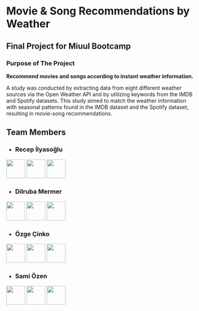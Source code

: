 # Movie & Song Recommendations by Weather
## Final Project for Miuul Bootcamp

### Purpose of The Project 
**Recommend movies and songs according to instant weather information.**

A study was conducted by extracting data from eight different weather sources via the Open Weather API and by utilizing keywords from the IMDB and Spotify datasets. This study aimed to match the weather information with seasonal patterns found in the IMDB dataset and the Spotify dataset, resulting in movie-song recommendations.

## Team Members
- ### Recep İlyasoğlu
<img src="https://github.com/recepilyasoglu/FinalProjectforMiuulBootcamp/assets/58422765/43dde72c-3736-4e91-949f-a6f78af3b9ce" width="50px;"/>
<img src="https://github.com/recepilyasoglu/FinalProjectforMiuulBootcamp/assets/58422765/7b7ef15a-dba2-4545-8fce-ad0ef50d1029" width="50px;"/>
<img src="https://github.com/recepilyasoglu/FinalProjectforMiuulBootcamp/assets/58422765/a27e53ce-4ee1-4f63-acd1-9d2f32c72ca9" width="50px;"/>

- ### Dilruba Mermer
<img src="https://github.com/recepilyasoglu/FinalProjectforMiuulBootcamp/assets/58422765/43dde72c-3736-4e91-949f-a6f78af3b9ce" width="50px;"/>
<img src="https://github.com/recepilyasoglu/FinalProjectforMiuulBootcamp/assets/58422765/7b7ef15a-dba2-4545-8fce-ad0ef50d1029" width="50px;"/>
<img src="https://github.com/recepilyasoglu/FinalProjectforMiuulBootcamp/assets/58422765/a27e53ce-4ee1-4f63-acd1-9d2f32c72ca9" width="50px;"/>

- ### Özge Çinko
<img src="https://github.com/recepilyasoglu/FinalProjectforMiuulBootcamp/assets/58422765/43dde72c-3736-4e91-949f-a6f78af3b9ce" width="50px;"/>
<img src="https://github.com/recepilyasoglu/FinalProjectforMiuulBootcamp/assets/58422765/7b7ef15a-dba2-4545-8fce-ad0ef50d1029" width="50px;"/>
<img src="https://github.com/recepilyasoglu/FinalProjectforMiuulBootcamp/assets/58422765/a27e53ce-4ee1-4f63-acd1-9d2f32c72ca9" width="50px;"/>

- ### Sami Özen
<img src="https://github.com/recepilyasoglu/FinalProjectforMiuulBootcamp/assets/58422765/43dde72c-3736-4e91-949f-a6f78af3b9ce" width="50px;"/>
<img src="https://github.com/recepilyasoglu/FinalProjectforMiuulBootcamp/assets/58422765/7b7ef15a-dba2-4545-8fce-ad0ef50d1029" width="50px;"/>
<img src="https://github.com/recepilyasoglu/FinalProjectforMiuulBootcamp/assets/58422765/a27e53ce-4ee1-4f63-acd1-9d2f32c72ca9" width="50px;"/>
